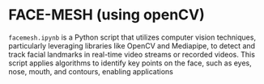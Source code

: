 # FACE-MESH (using openCV)

`facemesh.ipynb` is a Python script that utilizes computer vision techniques, particularly leveraging libraries like OpenCV and Mediapipe, to detect and track facial landmarks in real-time video streams or recorded videos. This script applies algorithms to identify key points on the face, such as eyes, nose, mouth, and contours, enabling applications
